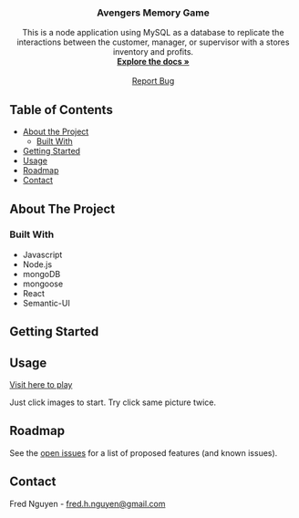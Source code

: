 <h3 align="center">Avengers Memory Game</h3>

  <p align="center">
    This is a node application using MySQL as a database to replicate the interactions between the customer, manager, or supervisor with a stores inventory and profits. 
    <br />
    <a href="https://github.com/fred-h-nguyen/memory-click-react"><strong>Explore the docs »</strong></a>
    <br />
    <br />
    <a href="https://github.com/fred-h-nguyen/memory-click-react/issues">Report Bug</a>
  </p>




<!-- TABLE OF CONTENTS -->
## Table of Contents

* [About the Project](#about-the-project)
  * [Built With](#built-with)
* [Getting Started](#getting-started)
* [Usage](#usage)
* [Roadmap](#roadmap)
* [Contact](#contact)



<!-- ABOUT THE PROJECT -->
## About The Project
### Built With

* Javascript
* Node.js
* mongoDB
* mongoose
* React
* Semantic-UI


<!-- GETTING STARTED -->
## Getting Started
<!-- USAGE EXAMPLES -->
## Usage

<a href="https://arcane-crag-68131.herokuapp.com/">Visit here to play</a>

Just click images to start. Try click same picture twice.

<!-- ROADMAP -->
## Roadmap

See the [open issues](https://github.com/fred-h-nguyen/memory-click-react/issues) for a list of proposed features (and known issues).

<!-- CONTACT -->
## Contact

Fred Nguyen - fred.h.nguyen@gmail.com
